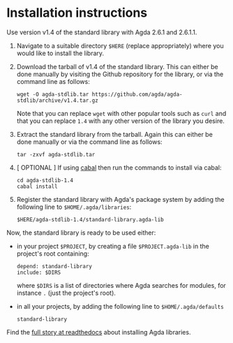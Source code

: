 Installation instructions
=========================

Use version v1.4 of the standard library with Agda 2.6.1 and 2.6.1.1.

1. Navigate to a suitable directory `$HERE` (replace appropriately) where
   you would like to install the library.

2. Download the tarball of v1.4 of the standard library. This can either be
   done manually by visiting the Github repository for the library, or via the
   command line as follows:
   ```
   wget -O agda-stdlib.tar https://github.com/agda/agda-stdlib/archive/v1.4.tar.gz
   ```
   Note that you can replace `wget` with other popular tools such as `curl` and that
   you can replace `1.4` with any other version of the library you desire.

3. Extract the standard library from the tarball. Again this can either be
   done manually or via the command line as follows:
   ```
   tar -zxvf agda-stdlib.tar
   ```

4. [ OPTIONAL ] If using [cabal](https://www.haskell.org/cabal/) then run
   the commands to install via cabal:
   ```
   cd agda-stdlib-1.4
   cabal install
   ```

5. Register the standard library with Agda's package system by adding
   the following line to `$HOME/.agda/libraries`:
   ```
   $HERE/agda-stdlib-1.4/standard-library.agda-lib
   ```

Now, the standard library is ready to be used either:

- in your project `$PROJECT`, by creating a file
  `$PROJECT.agda-lib` in the project's root containing:
  ```
  depend: standard-library
  include: $DIRS
  ```
  where `$DIRS` is a list of directories where Agda
  searches for modules, for instance `.` (just the project's root).

- in all your projects, by adding the following line to
  `$HOME/.agda/defaults`
  ```
  standard-library
  ```

Find the [full story at readthedocs](http://agda.readthedocs.io/en/latest/tools/package-system.html) about installing Agda libraries.

